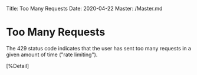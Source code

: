 Title: Too Many Requests
Date: 2020-04-22
Master: /Master.md

Too Many Requests
=============================

The 429 status code indicates that the user has sent too many
requests in a given amount of time ("rate limiting").

[%Detail]